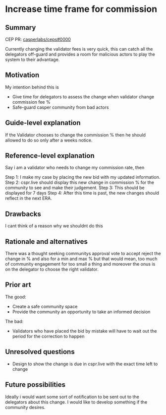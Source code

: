 # Increase time frame for commission

## Summary

[summary]: #summary

CEP PR: [casperlabs/ceps#0000](https://github.com/casperlabs/ceps/pull/0000)

Currently changing the validator fees is very quick, this can catch all the delegators off-guard and provides a room for malicious actors to play the system to their advantage. 

## Motivation

[motivation]: #motivation

My intention behind this is 

  - Give time for delegators to assess the change when validator change commission fee %
  - Safe-guard casper community from bad actors

## Guide-level explanation

[guide-level-explanation]: #guide-level-explanation

If the Validator chooses to change the commission % then he should allowed to do so only after a weeks notice.

## Reference-level explanation

[reference-level-explanation]: #reference-level-explanation

Say i am a validator who needs to change my commission rate, then 

Step 1: I make my case by placing the new bid with my updated information. 
Step 2: cspr.live should display this new change in commission % for the community to see and make their judgement.
Step 3: This should be displayed for 7 days
Step 4: After this time is past, the new changes should reflect in the next ERA.

## Drawbacks

[drawbacks]: #drawbacks

I cant think of a reason why we shouldnt do this

## Rationale and alternatives

[rationale-and-alternatives]: #rationale-and-alternatives

There was a thought seeking communitys approval vote to accept reject the change in % and also for a min and max % but that would mean, too much of community engagement for too small a thing and moreover the onus is on the delegator to choose the right validator.

## Prior art

[prior-art]: #prior-art

The good: 

  - Create a safe community space
  - Provide the community an opportunity to take an informed decision

The bad:

  - Validators who have placed the bid by mistake will have to wait out the period for the correction to happen


## Unresolved questions

[unresolved-questions]: #unresolved-questions

  - Design to show the change is due in cspr.live with the exact time left to change
  
## Future possibilities

[future-possibilities]: #future-possibilities

Ideally i would want some sort of notification to be sent out to the delegators about this change.
I would like to develop something if the community desires. 
